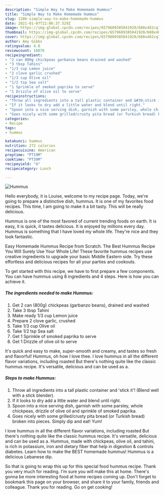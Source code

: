 ```yaml
---
description: "Simple Way to Make Homemade Hummus"
title: "Simple Way to Make Homemade Hummus"
slug: 1286-simple-way-to-make-homemade-hummus
date: 2021-01-07T22:06:37.529Z
image: https://img-global.cpcdn.com/recipes/6579609385041920/680x482cq70/hummus-recipe-main-photo.jpg
thumbnail: https://img-global.cpcdn.com/recipes/6579609385041920/680x482cq70/hummus-recipe-main-photo.jpg
cover: https://img-global.cpcdn.com/recipes/6579609385041920/680x482cq70/hummus-recipe-main-photo.jpg
author: Amy Gibbs
ratingvalue: 4.8
reviewcount: 18876
recipeingredient:
- "2 can 800g chickpeas garbanzo beans drained and washed"
- "3 tbsp Tahini"
- "1/3 cup Lemon juice"
- "2 clove garlic crushed"
- "1/3 cup Olive oil"
- "1/2 tsp Sea salt"
- "1 Sprinkle of smoked paprika to serve"
- "1 Drizzle of olive oil to serve"
recipeinstructions:
- "Throw all ingredients into a tall plastic container and &#39;stick it&#39;! (Blend well with a stick blender)."
- "If it looks to dry add a little water and blend until right."
- "Spoon into a nice serving dish, garnish with some parsley, whole chickpeas, drizzle of olive oil and sprinkle of smoked paprika."
- "Goes nicely with some grilled/crusty pita bread (or Turkish bread) broken into pieces. Simply dip and eat! Yum!"
categories:
- Recipe
tags:
- hummus

katakunci: hummus 
nutrition: 272 calories
recipecuisine: American
preptime: "PT19M"
cooktime: "PT39M"
recipeyield: "4"
recipecategory: Lunch

---
```



![Hummus](https://img-global.cpcdn.com/recipes/6579609385041920/680x482cq70/hummus-recipe-main-photo.jpg)

Hello everybody, it is Louise, welcome to my recipe page. Today, we're going to prepare a distinctive dish, hummus. It is one of my favorites food recipes. This time, I am going to make it a bit tasty. This will be really delicious.

Hummus is one of the most favored of current trending foods on earth. It is easy, it is quick, it tastes delicious. It is enjoyed by millions every day. Hummus is something that I have loved my whole life. They're nice and they look fantastic.

Easy Homemade Hummus Recipe from Scratch. The Best Hummus Recipe You Will Surely Use Your Whole Life! These favorite hummus recipes use creative ingredients to upgrade your basic Middle Eastern side. Try these effortless and delicious recipes for all your parties and cookouts.


To get started with this recipe, we have to first prepare a few components. You can have hummus using 8 ingredients and 4 steps. Here is how you can achieve it.

<!--inarticleads1-->

##### The ingredients needed to make Hummus:

1. Get 2 can (800g) chickpeas (garbanzo beans), drained and washed
1. Take 3 tbsp Tahini
1. Make ready 1/3 cup Lemon juice
1. Prepare 2 clove garlic, crushed
1. Take 1/3 cup Olive oil
1. Take 1/2 tsp Sea salt
1. Get 1 Sprinkle of smoked paprika to serve
1. Get 1 Drizzle of olive oil to serve


It&#39;s quick and easy to make, super-smooth and creamy, and tastes so fresh and flavorful! Hummus, oh how I love thee. I love hummus in all the different flavor variations, including roasted But there&#39;s nothing quite like the classic hummus recipe. It&#39;s versatile, delicious and can be used as a. 

<!--inarticleads2-->

##### Steps to make Hummus:

1. Throw all ingredients into a tall plastic container and &#39;stick it&#39;! (Blend well with a stick blender).
1. If it looks to dry add a little water and blend until right.
1. Spoon into a nice serving dish, garnish with some parsley, whole chickpeas, drizzle of olive oil and sprinkle of smoked paprika.
1. Goes nicely with some grilled/crusty pita bread (or Turkish bread) broken into pieces. Simply dip and eat! Yum!


I love hummus in all the different flavor variations, including roasted But there&#39;s nothing quite like the classic hummus recipe. It&#39;s versatile, delicious and can be used as a. Hummus, made with chickpeas, olive oil, and tahini, is rich in potassium, iron and dietary fiber that help in digestion &amp; controls diabetes. Learn how to make the BEST homemade hummus! Hummus is a delicious Lebanese dip. 

So that is going to wrap this up for this special food hummus recipe. Thank you very much for reading. I'm sure you will make this at home. There's gonna be more interesting food at home recipes coming up. Don't forget to bookmark this page on your browser, and share it to your family, friends and colleague. Thank you for reading. Go on get cooking!
